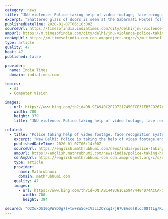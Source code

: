 ```yaml
---
category: news
title: "JNU violence: Police taking help of video footage, face recognition system to identify culprits"
excerpt: "Shattered glass of doors is seen at the Sabarmati Hostel following the Sunday's violence at the JNU. (ANI phot...Read More"
publishedDateTime: 2020-01-07T06:16:00Z
sourceUrl: https://timesofindia.indiatimes.com/city/delhi/jnu-violence-police-taking-help-of-video-footage-face-recognition-system-to-identify-culprits/articleshow/73133867.cms
ampUrl: https://m.timesofindia.com/city/delhi/jnu-violence-police-taking-help-of-video-footage-face-recognition-system-to-identify-culprits/amp_articleshow/73133867.cms
cdnAmpUrl: https://m-timesofindia-com.cdn.ampproject.org/c/s/m.timesofindia.com/city/delhi/jnu-violence-police-taking-help-of-video-footage-face-recognition-system-to-identify-culprits/amp_articleshow/73133867.cms
type: article
quality: 47
heat: 47
published: false

provider:
  name: India Times
  domain: indiatimes.com

topics:
  - AI
  - Computer Vision

images:
  - url: https://www.bing.com/th?id=ON.9EA940C2F797217450FCE31EB5CD267A
    width: 700
    height: 379
    title: "JNU violence: Police taking help of video footage, face recognition system to identify culprits"

related:
  - title: "Police taking help of video footage, face recognition system to identify JNU violence culprits"
    excerpt: "New Delhi: Police is taking the help of video footage and face recognition system to identify those involved in the violence at the Jawaharlal Nehru University (JNU) here on Sunday, government ..."
    publishedDateTime: 2020-01-07T06:14:00Z
    sourceUrl: https://english.mathrubhumi.com/news/india/police-taking-help-of-video-footage-face-recognition-system-to-identify-jnu-violence-culprits-1.4423714
    ampUrl: https://english.mathrubhumi.com/news/india/police-taking-help-of-video-footage-face-recognition-system-to-identify-jnu-violence-culprits-1.4423714
    cdnAmpUrl: https://english-mathrubhumi-com.cdn.ampproject.org/c/s/english.mathrubhumi.com/news/india/police-taking-help-of-video-footage-face-recognition-system-to-identify-jnu-violence-culprits-1.4423714
    type: article
    provider:
      name: Mathrubhumi
      domain: mathrubhumi.com
    quality: 47
    images:
      - url: https://www.bing.com/th?id=ON.AB1449361CE59474484D74ACCAF538CB
        width: 700
        height: 394

secured: "O2XukOS10qVWYDDg7l+tw+Bu5q+IV3LiZOYxqI/jH7UEAs6lBloJ08TtLg/Rws6p24inbYbtfHFpgZ3qeQqYYRzfoFmAqWCpL0bJ19Jc2G37koibFv4bKH6wG/HbKcgGPgcqhME7m3y8mBl4VLi+1VKLrXZ/1DJQF+afc/v4K26Z8E8imSQnCAyyQJ3QB0lENr6+DnKSxe6kAt0qxobaEarogvbcRI7/il0sM341+hnH/r3Os/yC3Vna/J7o80vSfK2ou5+Djj4+q+1ungyISw==;hPGs4JgLZMWLl4PUyz0fhA=="
---
```


